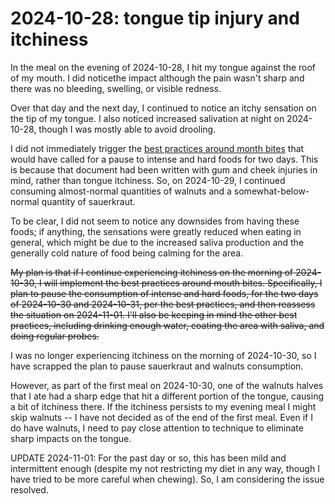 # 2024-10-28: tongue tip injury and itchiness

In the meal on the evening of 2024-10-28, I hit my tongue against the
roof of my mouth. I did noticethe impact although the pain wasn't
sharp and there was no bleeding, swelling, or visible redness.

Over that day and the next day, I continued to notice an itchy
sensation on the tip of my tongue. I also noticed increased salivation
at night on 2024-10-28, though I was mostly able to avoid drooling.

I did not immediately trigger the [best
practices around month
bites](../../best-practices-best-practices-around-mouth-bites.md) that
would have called for a pause to intense and hard foods for two
days. This is because that document had been written with gum and
cheek injuries in mind, rather than tongue itchiness. So, on
2024-10-29, I continued consuming almost-normal quantities of walnuts
and a somewhat-below-normal quantity of sauerkraut.

To be clear, I did not seem to notice any downsides from having these
foods; if anything, the sensations were greatly reduced when eating in
general, which might be due to the increased saliva production and the
generally cold nature of food being calming for the area.

~~My plan is that if I continue experiencing itchiness on the morning of
2024-10-30, I will implement the best practices around mouth
bites. Specifically, I plan to pause the consumption of intense and
hard foods, for the two days of 2024-10-30 and 2024-10-31, per the
best practices, and then reassess the situation on 2024-11-01. I'll
also be keeping in mind the other best practices, including drinking
enough water, coating the area with saliva, and doing regular probes.~~

I was no longer experiencing itchiness on the morning of 2024-10-30,
so I have scrapped the plan to pause sauerkraut and walnuts
consumption.

However, as part of the first meal on 2024-10-30, one of the walnuts
halves that I ate had a sharp edge that hit a different portion of the
tongue, causing a bit of itchiness there. If the itchiness persists to
my evening meal I might skip walnuts -- I have not decided as of the
end of the first meal. Even if I do have walnuts, I need to pay close
attention to technique to eliminate sharp impacts on the tongue.

UPDATE 2024-11-01: For the past day or so, this has been mild and
intermittent enough (despite my not restricting my diet in any way,
though I have tried to be more careful when chewing). So, I am
considering the issue resolved.
